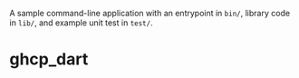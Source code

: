 A sample command-line application with an entrypoint in `bin/`, library code
in `lib/`, and example unit test in `test/`.
# ghcp_dart
